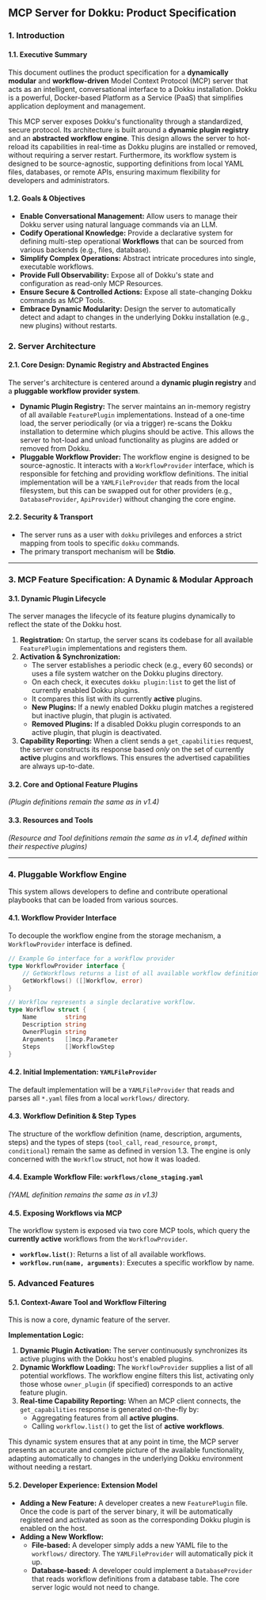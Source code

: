 ## **MCP Server for Dokku: Product Specification**

### 1. Introduction

#### 1.1. Executive Summary
This document outlines the product specification for a **dynamically modular** and **workflow-driven** Model Context Protocol (MCP) server that acts as an intelligent, conversational interface to a Dokku installation. Dokku is a powerful, Docker-based Platform as a Service (PaaS) that simplifies application deployment and management.

This MCP server exposes Dokku's functionality through a standardized, secure protocol. Its architecture is built around a **dynamic plugin registry** and an **abstracted workflow engine**. This design allows the server to hot-reload its capabilities in real-time as Dokku plugins are installed or removed, without requiring a server restart. Furthermore, its workflow system is designed to be source-agnostic, supporting definitions from local YAML files, databases, or remote APIs, ensuring maximum flexibility for developers and administrators.

#### 1.2. Goals & Objectives
*   **Enable Conversational Management:** Allow users to manage their Dokku server using natural language commands via an LLM.
*   **Codify Operational Knowledge:** Provide a declarative system for defining multi-step operational **Workflows** that can be sourced from various backends (e.g., files, database).
*   **Simplify Complex Operations:** Abstract intricate procedures into single, executable workflows.
*   **Provide Full Observability:** Expose all of Dokku's state and configuration as read-only MCP Resources.
*   **Ensure Secure & Controlled Actions:** Expose all state-changing Dokku commands as MCP Tools.
*   **Embrace Dynamic Modularity:** Design the server to automatically detect and adapt to changes in the underlying Dokku installation (e.g., new plugins) without restarts.

### 2. Server Architecture

#### 2.1. Core Design: Dynamic Registry and Abstracted Engines
The server's architecture is centered around a **dynamic plugin registry** and a **pluggable workflow provider system**.

*   **Dynamic Plugin Registry:** The server maintains an in-memory registry of all available `FeaturePlugin` implementations. Instead of a one-time load, the server periodically (or via a trigger) re-scans the Dokku installation to determine which plugins should be active. This allows the server to hot-load and unload functionality as plugins are added or removed from Dokku.
*   **Pluggable Workflow Provider:** The workflow engine is designed to be source-agnostic. It interacts with a `WorkflowProvider` interface, which is responsible for fetching and providing workflow definitions. The initial implementation will be a `YAMLFileProvider` that reads from the local filesystem, but this can be swapped out for other providers (e.g., `DatabaseProvider`, `ApiProvider`) without changing the core engine.

#### 2.2. Security & Transport
*   The server runs as a user with `dokku` privileges and enforces a strict mapping from tools to specific `dokku` commands.
*   The primary transport mechanism will be **Stdio**.

---

### 3. MCP Feature Specification: A Dynamic & Modular Approach

#### 3.1. Dynamic Plugin Lifecycle
The server manages the lifecycle of its feature plugins dynamically to reflect the state of the Dokku host.

1.  **Registration:** On startup, the server scans its codebase for all available `FeaturePlugin` implementations and registers them.
2.  **Activation & Synchronization:**
    *   The server establishes a periodic check (e.g., every 60 seconds) or uses a file system watcher on the Dokku plugins directory.
    *   On each check, it executes `dokku plugin:list` to get the list of currently enabled Dokku plugins.
    *   It compares this list with its currently **active** plugins.
    *   **New Plugins:** If a newly enabled Dokku plugin matches a registered but inactive plugin, that plugin is activated.
    *   **Removed Plugins:** If a disabled Dokku plugin corresponds to an active plugin, that plugin is deactivated.
3.  **Capability Reporting:** When a client sends a `get_capabilities` request, the server constructs its response based *only* on the set of currently **active** plugins and workflows. This ensures the advertised capabilities are always up-to-date.

#### 3.2. Core and Optional Feature Plugins
*(Plugin definitions remain the same as in v1.4)*

#### 3.3. Resources and Tools
*(Resource and Tool definitions remain the same as in v1.4, defined within their respective plugins)*

---

### 4. Pluggable Workflow Engine

This system allows developers to define and contribute operational playbooks that can be loaded from various sources.

#### 4.1. Workflow Provider Interface
To decouple the workflow engine from the storage mechanism, a `WorkflowProvider` interface is defined.

```go
// Example Go interface for a workflow provider
type WorkflowProvider interface {
    // GetWorkflows returns a list of all available workflow definitions.
    GetWorkflows() ([]Workflow, error)
}

// Workflow represents a single declarative workflow.
type Workflow struct {
    Name        string
    Description string
    OwnerPlugin string
    Arguments   []mcp.Parameter
    Steps       []WorkflowStep
}
```

#### 4.2. Initial Implementation: `YAMLFileProvider`
The default implementation will be a `YAMLFileProvider` that reads and parses all `*.yaml` files from a local `workflows/` directory.

#### 4.3. Workflow Definition & Step Types
The structure of the workflow definition (name, description, arguments, steps) and the types of steps (`tool_call`, `read_resource`, `prompt`, `conditional`) remain the same as defined in version 1.3. The engine is only concerned with the `Workflow` struct, not how it was loaded.

#### 4.4. Example Workflow File: `workflows/clone_staging.yaml`
*(YAML definition remains the same as in v1.3)*

#### 4.5. Exposing Workflows via MCP
The workflow system is exposed via two core MCP tools, which query the **currently active** workflows from the `WorkflowProvider`.

*   **`workflow.list()`**: Returns a list of all available workflows.
*   **`workflow.run(name, arguments)`**: Executes a specific workflow by name.

### 5. Advanced Features

#### 5.1. Context-Aware Tool and Workflow Filtering
This is now a core, dynamic feature of the server.

**Implementation Logic:**

1.  **Dynamic Plugin Activation:** The server continuously synchronizes its active plugins with the Dokku host's enabled plugins.
2.  **Dynamic Workflow Loading:** The `WorkflowProvider` supplies a list of all potential workflows. The workflow engine filters this list, activating only those whose `owner_plugin` (if specified) corresponds to an active feature plugin.
3.  **Real-time Capability Reporting:** When an MCP client connects, the `get_capabilities` response is generated on-the-fly by:
    *   Aggregating features from all **active plugins**.
    *   Calling `workflow.list()` to get the list of **active workflows**.

This dynamic system ensures that at any point in time, the MCP server presents an accurate and complete picture of the available functionality, adapting automatically to changes in the underlying Dokku environment without needing a restart.

#### 5.2. Developer Experience: Extension Model

*   **Adding a New Feature:** A developer creates a new `FeaturePlugin` file. Once the code is part of the server binary, it will be automatically registered and activated as soon as the corresponding Dokku plugin is enabled on the host.
*   **Adding a New Workflow:**
    *   **File-based:** A developer simply adds a new YAML file to the `workflows/` directory. The `YAMLFileProvider` will automatically pick it up.
    *   **Database-based:** A developer could implement a `DatabaseProvider` that reads workflow definitions from a database table. The core server logic would not need to change.